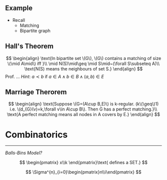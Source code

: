 ## Example
- Recall
	- Matching
	- Bipartite graph

## Hall's Theorem
$$
\begin{align}
\text{In bipartite set \(G\), \(G\) contains a matching of size \(\mid A\mid\) iff }\\
\mid N(S)\mid\geq \mid S\mid~(\forall S\subseteq A)\\
\text{N(S) means the neighbours of set S.}
\end{align}
$$
Prof. ...
$Hint\colon~a\prec b~\text{if}~a\in A\wedge b\in B\wedge (a,b)\in E$

## Marriage Therorem
$$
\begin{align}
\text{Suppose \(G=(A\cup B,E)\) is k-regular. (k\(\geq\)1) i.e. \(d_{G}(v)=k,\forall v\in A\cup B\). Then G has a perfect matching.}\\
\text{A perfect matching means all nodes in A covers by E.}
\end{align}
$$


# Combinatorics
---

_Balls-Bins Model?_

$$
\begin{pmatrix}  x\\k  \end{pmatrix}\text{ defines a SET.}
$$


$$
\Sigma^{n}_{i=0}\begin{pmatrix}n\\i\end{pmatrix}
$$



